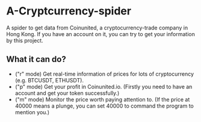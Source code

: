 # A-Cryptcurrency-spider
  A spider to get data from Coinunited, a cryptocurrency-trade company in Hong Kong. If you have an account on it, you can try to get your information by this project.

## What it can do?

- ("r" mode) Get real-time information of prices for lots of cryptocurrency (e.g. BTCUSDT, ETHUSDT).
- ("p" mode) Get your profit in Coinunited.io. (Firstly you need to have an account and get your token successfully.)
- ("m" mode) Monitor the price worth paying attention to. (If the price at 40000 means a plunge, you can set 40000 to command the program to mention you.) 
